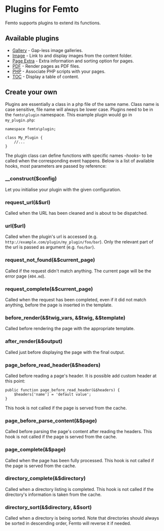 Plugins for Femto
=================

Femto supports plugins to extend its functions.

Available plugins
-----------------

- [Gallery](https://github.com/neckcen/femto-plugin/tree/master/gallery) -
Gap-less image galleries.
- [Image](https://github.com/neckcen/femto-plugin/tree/master/image) - Link to
and display images from the content folder.
- [Page Extra](https://github.com/neckcen/femto-plugin/tree/master/page_extra) -
Extra information and sorting option for pages.
- [PDF](https://github.com/neckcen/femto-plugin/tree/master/pdf) - Render pages
as PDF files.
- [PHP](https://github.com/neckcen/femto-plugin/tree/master/php) - Associate PHP
scripts with your pages.
- [TOC](https://github.com/neckcen/femto-plugin/tree/master/toc) - Display a
table of content.

Create your own
---------------

Plugins are essentially a class in a php file of the same name. Class name is
case sensitive, file name will always be lower case. Plugins need to be in the
`femto\plugin` namespace. This example plugin would go in `my_plugin.php`:

    namespace femto\plugin;

    class My_Plugin {
        //...
    }

The plugin class can define functions with specific names -_hooks_- to be called
when the corresponding event happens. Below is a list of available hooks, most
parameters are passed by reference:

### __construct($config)
Let you initialise your plugin with the given configuration.

### request_url(&$url)
Called when the URL has been cleaned and is about to be dispatched.

### url($url)
Called when the plugin's url is accessed (e.g.
`http://example.com/plugin/my_plugin/foo/bar`). Only the relevant part of the
url is passed as argument (e.g. `foo/bar`).

### request_not_found(&$current_page)
Called if the request didn't match anything. The current page will be the error
page (`404.md`).

### request_complete(&$current_page)
Called when the request has been completed, even if it did not match anything,
before the page is inserted in the template.

### before_render(&$twig_vars, &$twig, &$template)
Called before rendering the page with the appropriate template.

### after_render(&$output)
Called just before displaying the page with the final output.

### page_before_read_header(&$headers)
Called before reading a page's header. It is possible add custom header at this
point:

    public function page_before_read_header(&$headers) {
        $headers['name'] = 'default value';
    }

This hook is not called if the page is served from the cache.

### page_before_parse_content(&$page)
Called before parsing the page's content after reading the headers. This hook is
not called if the page is served from the cache.

### page_complete(&$page)
Called when the page has been fully processed. This hook is not called if the
page is served from the cache.

### directory_complete(&$directory)
Called when a directory listing is completed. This hook is not called if the
directory's information is taken from the cache.

### directory_sort(&$directory, &$sort)
Called when a directory is being sorted. Note that directories should always be
sorted in descending order, Femto will reverse it if needed.
